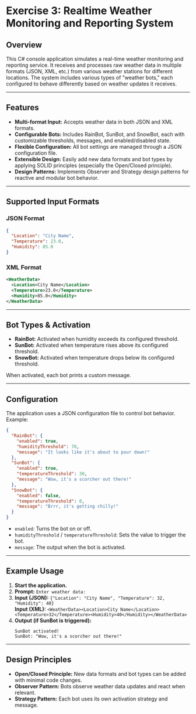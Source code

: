 # Exercise 3: Realtime Weather Monitoring and Reporting System

## Overview

This C# console application simulates a real-time weather monitoring and reporting service. It receives and processes raw weather data in multiple formats (JSON, XML, etc.) from various weather stations for different locations. The system includes various types of "weather bots," each configured to behave differently based on weather updates it receives.

---

## Features

- **Multi-format Input:** Accepts weather data in both JSON and XML formats.
- **Configurable Bots:** Includes RainBot, SunBot, and SnowBot, each with customizable thresholds, messages, and enabled/disabled state.
- **Flexible Configuration:** All bot settings are managed through a JSON configuration file.
- **Extensible Design:** Easily add new data formats and bot types by applying SOLID principles (especially the Open/Closed principle).
- **Design Patterns:** Implements Observer and Strategy design patterns for reactive and modular bot behavior.

---

## Supported Input Formats

### JSON Format

```json
{
  "Location": "City Name",
  "Temperature": 23.0,
  "Humidity": 85.0
}
```

### XML Format

```xml
<WeatherData>
  <Location>City Name</Location>
  <Temperature>23.0</Temperature>
  <Humidity>85.0</Humidity>
</WeatherData>
```

---

## Bot Types & Activation

- **RainBot:** Activated when humidity exceeds its configured threshold.
- **SunBot:** Activated when temperature rises above its configured threshold.
- **SnowBot:** Activated when temperature drops below its configured threshold.

When activated, each bot prints a custom message.

---

## Configuration

The application uses a JSON configuration file to control bot behavior. Example:

```json
{
  "RainBot": {
    "enabled": true,
    "humidityThreshold": 70,
    "message": "It looks like it's about to pour down!"
  },
  "SunBot": {
    "enabled": true,
    "temperatureThreshold": 30,
    "message": "Wow, it's a scorcher out there!"
  },
  "SnowBot": {
    "enabled": false,
    "temperatureThreshold": 0,
    "message": "Brrr, it's getting chilly!"
  }
}
```

- `enabled`: Turns the bot on or off.
- `humidityThreshold` / `temperatureThreshold`: Sets the value to trigger the bot.
- `message`: The output when the bot is activated.

---

## Example Usage

1. **Start the application.**
2. **Prompt:** `Enter weather data:`
3. **Input (JSON):** `{"Location": "City Name", "Temperature": 32, "Humidity": 40}`
   <br>**Input (XML):** `<WeatherData><Location>City Name</Location><Temperature>32</Temperature><Humidity>40</Humidity></WeatherData>`
4. **Output (if SunBot is triggered):**
    ```
    SunBot activated!
    SunBot: "Wow, it's a scorcher out there!"
    ```

---

## Design Principles

- **Open/Closed Principle:** New data formats and bot types can be added with minimal code changes.
- **Observer Pattern:** Bots observe weather data updates and react when relevant.
- **Strategy Pattern:** Each bot uses its own activation strategy and message.
